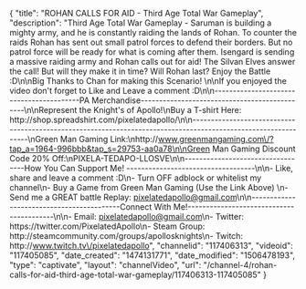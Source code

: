 {
    "title": "ROHAN CALLS FOR AID - Third Age Total War Gameplay",
    "description": "Third Age Total War Gameplay - Saruman is building a mighty army, and he is constantly raiding the lands of Rohan.  To counter the raids Rohan has sent out small patrol forces to defend their borders.  But no patrol force will be ready for what is coming after them.  Isengard is sending a massive raiding army and Rohan calls out for aid!  The Silvan Elves answer the call! But will they make it in time?  Will Rohan last?  Enjoy the Battle :D\n\nBig Thanks to Chan for making this Scenario! \n\nIf you enjoyed the video don't forget to Like and Leave a comment :D\n\n-----------------------------------------PA Merchandise----------------------------------------------\n\nRepresent the Knight's of Apollo!\nBuy a T-shirt Here: http:\/\/shop.spreadshirt.com\/pixelatedapollo\/\n\n---------------------------------------------------------------------------------------------------------------\nGreen Man Gaming Link:\nhttp:\/\/www.greenmangaming.com\/?tap_a=1964-996bbb&tap_s=29753-aa0a78\n\nGreen Man Gaming Discount Code 20% Off:\nPIXELA-TEDAPO-LLOSVE\n\n----------------------------------How You Can Support Me! -----------------------------------\n\n- Like, share and leave a comment :D\n- Turn OFF adblock or whitelist my channel\n- Buy a Game from Green Man Gaming (Use the Link Above) \n- Send me a GREAT battle Replay: pixelatedapollo@gmail.com\n\n------------------------------------------Connect With Me!-----------------------------------------\n\n- Email: pixelatedapollo@gmail.com\n- Twitter: https:\/\/twitter.com\/PixelatedApollo\n- Steam Group:  http:\/\/steamcommunity.com\/groups\/apollosknights\n- Twitch: http:\/\/www.twitch.tv\/pixelatedapollo",
    "channelid": "117406313",
    "videoid": "117405085",
    "date_created": "1474131771",
    "date_modified": "1506478193",
    "type": "captivate",
    "layout": "channelVideo",
    "url": "\/channel-4\/rohan-calls-for-aid-third-age-total-war-gameplay\/117406313-117405085"
}